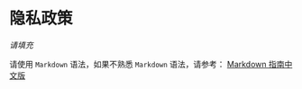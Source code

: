# 隐私政策

*请填充*

请使用 `Markdown` 语法，如果不熟悉 `Markdown` 语法，请参考：
[Markdown 指南中文版](https://www.markdown.xyz/)
